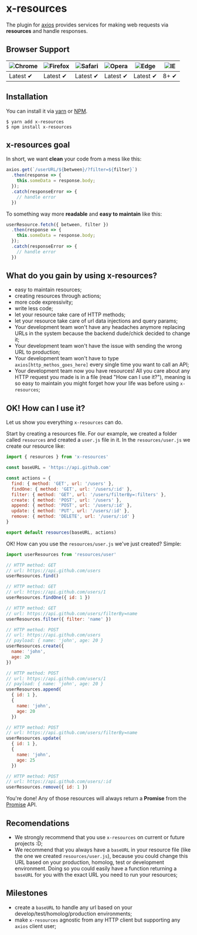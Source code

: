 # x-resources

The plugin for [axios](https://github.com/axios/axios) provides services for making web requests via **resources** and handle responses.

## Browser Support

![Chrome](https://raw.github.com/alrra/browser-logos/master/src/chrome/chrome_48x48.png) | ![Firefox](https://raw.github.com/alrra/browser-logos/master/src/firefox/firefox_48x48.png) | ![Safari](https://raw.github.com/alrra/browser-logos/master/src/safari/safari_48x48.png) | ![Opera](https://raw.github.com/alrra/browser-logos/master/src/opera/opera_48x48.png) | ![Edge](https://raw.github.com/alrra/browser-logos/master/src/edge/edge_48x48.png) | ![IE](https://raw.github.com/alrra/browser-logos/master/src/archive/internet-explorer_9-11/internet-explorer_9-11_48x48.png) |
--- | --- | --- | --- | --- | --- |
Latest ✔ | Latest ✔ | Latest ✔ | Latest ✔ | Latest ✔ | 8+ ✔ |

<!-- [![Browser Matrix](https://saucelabs.com/open_sauce/build_matrix/axios.svg)](https://saucelabs.com/u/axios) -->

## Installation
You can install it via [yarn](https://yarnpkg.com/) or [NPM](http://npmjs.org/).
```
$ yarn add x-resources
$ npm install x-resources
```

## x-resources goal

In short, we want **clean** your code from a mess like this:
```javascript
axios.get(`/userURL/${between}/?filter=${filter}`)
  .then(response => {
    this.someData = response.body;
  });
  .catch(responseError => {
    // handle error
  })
```

To something way more **readable** and **easy to maintain** like this:

```javascript
userResource.fetch({ between, filter })
  .then(response => {
    this.someData = response.body;
  });
  .catch(responseError => {
    // handle error
  })
```

## What do you gain by using x-resources?

* easy to maintain resources;
* creating resources through actions;
* more code expressivity;
* write less code;
* let your resource take care of HTTP methods;
* let your resource take care of url data injections and query params;
* Your development team won't have any headaches anymore replacing URLs in the system because the backend dude/chick decided to change it;
* Your development team won't have the issue with sending the wrong URL to production;
* Your development team won't have to type `axios[http_methos_goes_here]` every single time you want to call an API;
* Your development team now you have resources! All you care about any HTTP request you made is in a file (read "How can I use it?"), meaning is so easy to maintain you might forget how your life was before using `x-resources`;

## OK! How can I use it?

Let us show you everything `x-resources` can do.

Start by creating a resources file. For our example, we created a folder called `resources` and created a `user.js` file in it. In the `resources/user.js` we create our resource like:

```javascript
import { resources } from 'x-resources'

const baseURL = 'https://api.github.com'

const actions = {
  find: { method: 'GET', url: '/users' },
  findOne: { method: 'GET', url: '/users/:id' },
  filter: { method: 'GET', url: '/users/filterBy=:filters' },
  create: { method: 'POST', url: '/users' },
  append: { method: 'POST', url: '/users/:id' },
  update: { method: 'PUT', url: '/users/:id' },
  remove: { method: 'DELETE', url: '/users/:id' }
}

export default resources(baseURL, actions)
```

OK! How can you use the `resources/user.js` we've just created? Simple:

```javascript
import userResources from 'resources/user'

// HTTP method: GET
// url: https://api.github.com/users
userResources.find()

// HTTP method: GET
// url: https://api.github.com/users/1
userResources.findOne({ id: 1 })

// HTTP method: GET
// url: https://api.github.com/users/filterBy=name
userResources.filter({ filter: 'name' })

// HTTP method: POST
// url: https://api.github.com/users
// payload: { name: 'john', age: 20 }
userResources.create({
  name: 'john',
  age: 20
})

// HTTP method: POST
// url: https://api.github.com/users/1
// payload: { name: 'john', age: 20 }
userResources.append(
  { id: 1 },
  {
    name: 'john',
    age: 20
  })

// HTTP method: POST
// url: https://api.github.com/users/filterBy=name
userResources.update(
  { id: 1 },
  {
    name: 'john',
    age: 25
  })

// HTTP method: POST
// url: https://api.github.com/users/:id
userResources.remove({ id: 1 })
```

You're done! Any of those resources will always return a **Promise** from the [Promise](https://developer.mozilla.org/en-US/docs/Web/JavaScript/Reference/Global_Objects/Promise) API.

## Recomendations

* We strongly recommend that you use `x-resources` on current or future projects :D;
* We recommend that you always have a `baseURL` in your resource file (like the one we created `resources/user.js`), because you could change this URL based on your production, homolog, test or development environment. Doing so you could easily have a function returning a `baseURL` for you with the exact URL you need to run your resources;

## Milestones

* create a `baseURL` to handle any url based on your develop/test/homolog/production environments;
* make `x-resources` agnostic from any HTTP client but supporting any `axios` client user;
